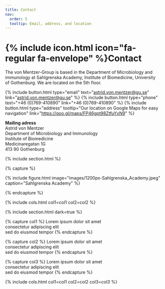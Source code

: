 ```yaml
---
title: Contact
nav:
  order: 5
  tooltip: Email, address, and location
---
```


# {% include icon.html icon="fa-regular fa-envelope" %}Contact

The von Mentzer-Group is based in the Department of Microbiology and immunology at Sahlgrenska Academy, Institute of Biomedicine, University of Gothenburg. We are located on the 5th floor.

{%
  include button.html
  type="email"
  text="astrid.von.mentzer@gu.se"
  link="astrid.von.mentzer@gu.se"
%}
{%
  include button.html
  type="phone"
  text="+46 (0)769-410890"
  link="+46 (0)769-410890"
%}
{%
  include button.html
  type="address"
  tooltip="Our location on Google Maps for easy navigation"
  link="https://goo.gl/maps/FP46gpt98ZtfuYxN9"
%}

<b>Mailing adress</b><br>
Astrid von Mentzer<br>
Department of Microbiology and Immunology<br>
Institute of Biomedicine<br>
Medicinaregatan 1G<br>
413 90 Gothenburg

{% include section.html %}

{% capture %}

{%
  include figure.html
  image="images/1200px-Sahlgrenska_Academy.jpeg"
  caption="Sahlgrenska Academy"
%}

{% endcapture %}

{% include cols.html col1=col1 col2=col2 %}

{% include section.html dark=true %}

{% capture col1 %}
Lorem ipsum dolor sit amet  
consectetur adipiscing elit  
sed do eiusmod tempor
{% endcapture %}

{% capture col2 %}
Lorem ipsum dolor sit amet  
consectetur adipiscing elit  
sed do eiusmod tempor
{% endcapture %}

{% capture col3 %}
Lorem ipsum dolor sit amet  
consectetur adipiscing elit  
sed do eiusmod tempor
{% endcapture %}

{% include cols.html col1=col1 col2=col2 col3=col3 %}
